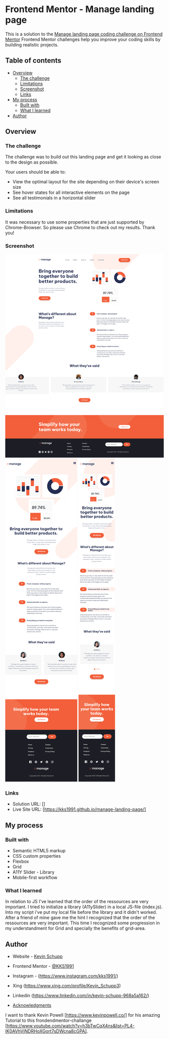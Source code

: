 # Frontend Mentor - Manage landing page

This is a solution to the [Manage landing page coding challenge on Frontend Mentor](https://www.frontendmentor.io/challenges/manage-landing-page-SLXqC6P5)
Frontend Mentor challenges help you improve your coding skills by building realistic projects.

## Table of contents

- [Overview](#overview)
  - [The challenge](#the-challenge)
  - [Limitations](#limitations)
  - [Screenshot](#screenshot)
  - [Links](#links)
- [My process](#my-process)
  - [Built with](#built-with)
  - [What I learned](#what-i-learned)
- [Author](#author)

## Overview

### The challenge

The challenge was to build out this landing page and get it looking as close to the design as possible.

Your users should be able to:

- View the optimal layout for the site depending on their device's screen size
- See hover states for all interactive elements on the page
- See all testimonials in a horizontal slider

### Limitations

It was necessary to use some properties that are just supported by Chrome-Browser. So please use Chrome to check out my results. Thank you!

### Screenshot

![Desktop-Version](/images/ss_desktop.png)
![Tablet-Version](/images/ss_tablet.png)
![Mobile-Version](/images/ss_mobile.png)

### Links

- Solution URL: []
- Live Site URL: [https://kks1991.github.io/manage-landing-page/]

## My process

### Built with

- Semantic HTML5 markup
- CSS custom properties
- Flexbox
- Grid
- A11Y Slider - Library
- Mobile-first workflow

### What I learned

In relation to JS I've learned that the order of the ressources are very important. I tried to initialize a library (A11ySlider) in a local JS-file (index.js). Into my script i've put my local file before the library and it didn't worked. After a friend of mine gave me the hint I recognized that the order of the ressources are very important. This time I recognized some progression in my understandment for Grid and specially the benefits of grid-area.

## Author

- Website - [Kevin Schupp](https://www.kevinschupp.de/)
- Frontend Mentor - [@KKS1991](https://www.frontendmentor.io/profile/KKS1991)
- Instagram - (https://www.instagram.com/kks1991/)
- Xing (https://www.xing.com/profile/Kevin_Schupp3)
- Linkedin (https://www.linkedin.com/in/kevin-schupp-968a5a162/)

- [Acknowledgments](#acknowledgments)

I want to thank Kevin Powell [https://www.kevinpowell.co/] for his amazing Tutorial to this frondendmentor-challange [https://www.youtube.com/watch?v=h3bTwCqX4ns&list=PL4-IK0AVhVjNDRHoXGort7sDWcna8cGPA].
